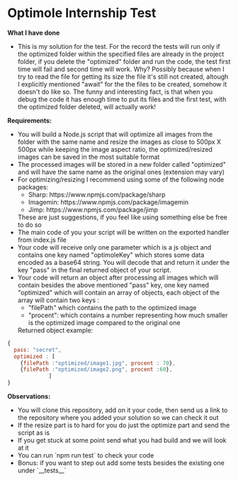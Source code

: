 # Optimole Internship Test

<b> What I have done </b>
<ul><li>
	This is my solution for the test.
	For the record the tests will run only if the optimized folder within the specified files are already
	  in the project folder, if you delete the "optimized" folder and run the code, 
	  the test first time will fail and  second time will work. Why? Possibly because 
	  when I try to read the file for getting its size the file it's still not created, altough I explicitly
	  mentioned "await" for the the files to be created, somehow it doesn't do like so. The funny and interesting fact,
	  is that when you debug the code it has enough time to put its files and the first test, with the optimized folder
	  deleted, will actually work!
	</li>
</ul>

<b> Requirements: </b> 

<ul><li> 
	 You will build a Node.js script that will optimize all images from the folder
	  with the same name and resize the images as close to 500px X 500px while keeping
	   the image aspect ratio, the optimized/resized images can be saved in the most suitable 
	   format 
	</li>
	<li>
	 The processed images will be stored in a new folder called "optimized" and will 
	have the same name as the original ones (extension may vary) 
	</li>
	<li>
	 For optimizing/resizing I recommend using some of the following node packages: 
	 <ul>
	 <li>
	   Sharp: https://www.npmjs.com/package/sharp
	 </li>
	 <li> 
		Imagemin: https://www.npmjs.com/package/imagemin
	 </li>
	 <li>
		Jimp: https://www.npmjs.com/package/jimp
	 </li>     
	 </ul>
	 These are just suggestions, if you feel like using something else be free to do so
	</li>
	<li>
	 The main code of you your script will be written on the exported handler from index.js file
	</li>
	<li>
	  Your code will receive only one parameter which is a js object and contains one key named 
	  "optimoleKey" which stores some data encoded as a base64 string. You will decode that and
	  return it under the key "pass" in the final returned object of your script. 
	</li>
	<li>
		Your code will return an object after processing all images which will contain besides the
		above mentioned "pass" key, one key named "optimized" which will contain an array of objects,
		each object of the array will contain two keys : <ul>
		<li>"filePath" which contains the path to
		the optimized image </li>
		<li> "procent": which contains a number representing how much smaller is the optimized image
		compared to the original one</li>
		 </ul>
		Returned  object example: <br>
	</li>      
</ul>  

```javascript
{ 
  pass: "secret",
  optimized : [
	{filePath :"optimized/image1.jpg", procent : 70},
	{filePath :"optimized/image2.png", procent :60},
             ]
}
```


<b> Observations: </b>
<ul>
<li> 
You will clone this repository, add on it your code, then send us a link to the repository where you 
added your solution so we can check it out
</li>
<li>
If the resize part is to hard for you do just the optimize part and send the script as is
</li>
<li>
If you get stuck at some point send what you had build and we will look at it
</li>
<li>
You can run `npm run test` to check your code
</li>
<li>
Bonus: if you want to step out add some tests besides the existing one under `__tests__`
</li>
</ul>
